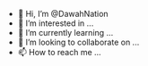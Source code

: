 - 👋 Hi, I’m @DawahNation
- 👀 I’m interested in ...
- 🌱 I’m currently learning ...
- 💞️ I’m looking to collaborate on ...
- 📫 How to reach me ...

<!---
DawahNation/DawahNation is a ✨ special ✨ repository because its `README.md` (this file) appears on your GitHub profile.
You can click the Preview link to take a look at your changes.
--->
